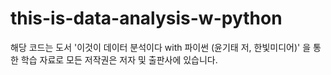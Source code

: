 # this-is-data-analysis-w-python

해당 코드는 도서 '이것이 데이터 분석이다 with 파이썬 (윤기태 저, 한빛미디어)' 을 통한 학습 자료로 모든 저작권은 저자 및 출판사에 있습니다.
